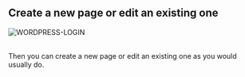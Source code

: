 ## Create a new page or edit an existing one

<div>
  <img
    alt="WORDPRESS-LOGIN"
    src="https://raw.githubusercontent.com/multi-coop/gitribute-documentation-content/main/images/wordpress/wordpress-admin-help.png"
    />
</div>
<br>

Then you can create a new page or edit an existing one as you would usually do.
